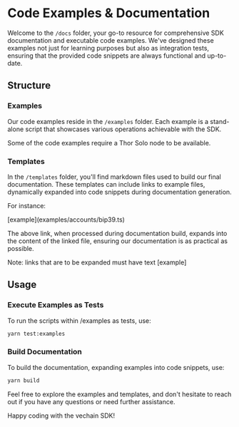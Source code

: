 # Code Examples & Documentation

Welcome to the `/docs` folder, your go-to resource for comprehensive SDK documentation and executable code examples. We've designed these examples not just for learning purposes but also as integration tests, ensuring that the provided code snippets are always functional and up-to-date.

## Structure

### Examples

Our code examples reside in the `/examples` folder. Each example is a stand-alone script that showcases various operations achievable with the SDK.

Some of the code examples require a Thor Solo node to be available.

### Templates

In the `/templates` folder, you'll find markdown files used to build our final documentation. These templates can include links to example files, dynamically expanded into code snippets during documentation generation.

For instance:

\[example](examples/accounts/bip39.ts)

The above link, when processed during documentation build, expands into the content of the linked file, ensuring our documentation is as practical as possible.

Note: links that are to be expanded must have text \[example]

## Usage

### Execute Examples as Tests

To run the scripts within /examples as tests, use:
``` bash
yarn test:examples
```

### Build Documentation

To build the documentation, expanding examples into code snippets, use:
``` bash
yarn build
```

Feel free to explore the examples and templates, and don't hesitate to reach out if you have any questions or need further assistance.

Happy coding with the vechain SDK!